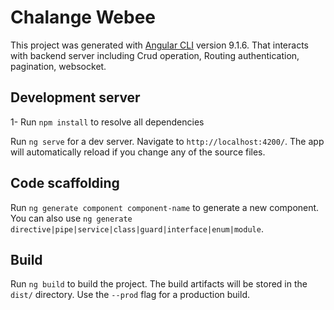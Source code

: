 # Chalange Webee


This project was generated with [Angular CLI](https://github.com/angular/angular-cli) version 9.1.6.
That interacts with backend server including Crud operation,
Routing authentication, pagination, websocket.

## Development server

1- Run `npm install` to resolve all dependencies

Run `ng serve` for a dev server. Navigate to `http://localhost:4200/`. The app will automatically reload if you change any of the source files.

## Code scaffolding

Run `ng generate component component-name` to generate a new component. You can also use `ng generate directive|pipe|service|class|guard|interface|enum|module`.

## Build

Run `ng build` to build the project. The build artifacts will be stored in the `dist/` directory. Use the `--prod` flag for a production build.

 
